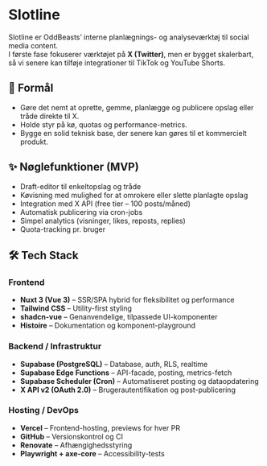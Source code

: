 # Slotline

Slotline er OddBeasts’ interne planlægnings- og analyseværktøj til social media content.  
I første fase fokuserer værktøjet på **X (Twitter)**, men er bygget skalerbart, så vi senere kan tilføje integrationer til TikTok og YouTube Shorts.

## 📌 Formål
- Gøre det nemt at oprette, gemme, planlægge og publicere opslag eller tråde direkte til X.
- Holde styr på kø, quotas og performance-metrics.
- Bygge en solid teknisk base, der senere kan gøres til et kommercielt produkt.

## ✨ Nøglefunktioner (MVP)
- Draft-editor til enkeltopslag og tråde
- Køvisning med mulighed for at omrokere eller slette planlagte opslag
- Integration med X API (free tier – 100 posts/måned)
- Automatisk publicering via cron-jobs
- Simpel analytics (visninger, likes, reposts, replies)
- Quota-tracking pr. bruger

## 🛠 Tech Stack

### Frontend
- **Nuxt 3 (Vue 3)** – SSR/SPA hybrid for fleksibilitet og performance
- **Tailwind CSS** – Utility-first styling
- **shadcn-vue** – Genanvendelige, tilpassede UI-komponenter
- **Histoire** – Dokumentation og komponent-playground

### Backend / Infrastruktur
- **Supabase (PostgreSQL)** – Database, auth, RLS, realtime
- **Supabase Edge Functions** – API-facade, posting, metrics-fetch
- **Supabase Scheduler (Cron)** – Automatiseret posting og dataopdatering
- **X API v2 (OAuth 2.0)** – Brugerautentifikation og post-publicering

### Hosting / DevOps
- **Vercel** – Frontend-hosting, previews for hver PR
- **GitHub** – Versionskontrol og CI
- **Renovate** – Afhængighedsstyring
- **Playwright + axe-core** – Accessibility-tests
